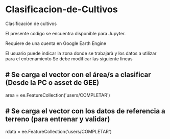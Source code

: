 # Clasificacion-de-Cultivos
Clasificación de cultivos

El presente còdigo se encuentra disponible para Jupyter.

Requiere de una cuenta en Google Earth Engine

El usuario puede indicar la zona donde se trabajarà y los datos a utilizar para el entrenamiento
Se debe modificar las siguiente lìneas

## # Se carga el vector con el área/s a clasificar (Desde la PC o asset de GEE)
area = ee.FeatureCollection('users/COMPLETAR')
## # Se carga el vector con los datos de referencia a terreno (para entrenar y validar)
rdata = ee.FeatureCollection('users/COMPLETAR')

